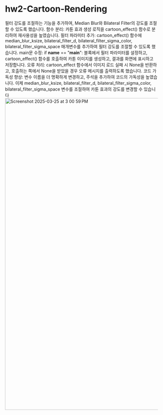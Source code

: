 # hw2-Cartoon-Rendering
필터 강도를 조절하는 기능을 추가하여, Median Blur와 Bilateral Filter의 강도를 조절할 수 있도록 했습니다.
함수 분리: 카툰 효과 생성 로직을 cartoon_effect() 함수로 분리하여 재사용성을 높였습니다.
필터 파라미터 추가: cartoon_effect() 함수에 median_blur_ksize, bilateral_filter_d, bilateral_filter_sigma_color, bilateral_filter_sigma_space 매개변수를 추가하여 필터 강도를 조절할 수 있도록 했습니다.
main문 수정: if __name__ == "__main__": 블록에서 필터 파라미터를 설정하고, cartoon_effect() 함수를 호출하여 카툰 이미지를 생성하고, 결과를 화면에 표시하고 저장합니다.
오류 처리: cartoon_effect 함수에서 이미지 로드 실패 시 None을 반환하고, 호출하는 쪽에서 None을 받았을 경우 오류 메시지를 출력하도록 했습니다.
코드 가독성 향상: 변수 이름을 더 명확하게 변경하고, 주석을 추가하여 코드의 가독성을 높였습니다.
이제 median_blur_ksize, bilateral_filter_d, bilateral_filter_sigma_color, bilateral_filter_sigma_space 변수를 조절하여 카툰 효과의 강도를 변경할 수 있습니다
<img width="1024" alt="Screenshot 2025-03-25 at 3 00 59 PM" src="https://github.com/user-attachments/assets/77ba54df-6436-486a-aea6-2ab3a3e648e7" />

